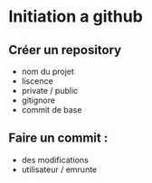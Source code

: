 # Initiation a github
## Créer un repository
- nom du projet
- liscence
- private / public
- gitignore
- commit de base

## Faire un commit :
- des modifications
- utilisateur / emrunte
